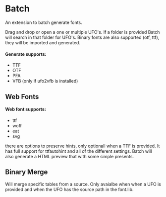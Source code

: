# Batch

An extension to batch generate fonts.

Drag and drop or open a one or multiple UFO's. If a folder is provided Batch will search in that folder for UFO's. 
Binary fonts are also supported (otf, ttf), they will be imported and generated.


#### Generate supports:
	
* TTF 
* OTF
* PFA
* VFB (only if ufo2vfb is installed)

## Web Fonts

#### Web font supports:

* ttf
* woff
* eat
* svg

there are options to preserve hints, only optionall when a TTF is provided. It has full support for ttfautohint and all of the different settings.  Batch will also generate a HTML preview that with some simple presents.

## Binary Merge 

Will merge specific tables from a source. Only avaialbe when when a UFO is provided and when the UFO has the source path in the font.lib.

